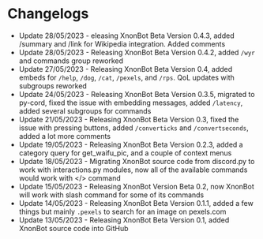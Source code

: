 # Changelogs

- Update 28/05/2023 - eleasing XnonBot Beta Version 0.4.3, added /summary and /link for Wikipedia integration. Added comments
- Update 28/05/2023 - Releasing XnonBot Beta Version 0.4.2, added `/wyr` and commands group reworked
- Update 27/05/2023 - Releasing XnonBot Beta Version 0.4, added embeds for `/help`, `/dog`, `/cat`, `/pexels`, and `/rps`. QoL updates with subgroups reworked
- Update 24/05/2023 - Releasing XnonBot Beta Version 0.3.5, migrated to py-cord, fixed the issue with embedding messages, added `/latency`, added several subgroups for commands
- Update 21/05/2023 - Releasing XnonBot Beta Version 0.3, fixed the issue with pressing buttons, added `/converticks` and `/convertseconds`, added a lot more comments
- Update 19/05/2023 - Releasing XnonBot Beta Version 0.2.3, added a category query for get_waifu_pic, and a couple of context menus
- Update 18/05/2023 - Migrating XnonBot source code from discord.py to work with interactions.py modules, now all of the available commands would work with </> command
- Update 15/05/2023 - Releasing XnonBot Version Beta 0.2, now XnonBot will work with slash command for some of its commands
- Update 14/05/2023 - Releasing XnonBot Beta Version 0.1.1, added a few things but mainly `.pexels` to search for an image on pexels.com
- Update 13/05/2023 - Releasing XnonBot Beta Version 0.1, added XnonBot source code into GitHub
